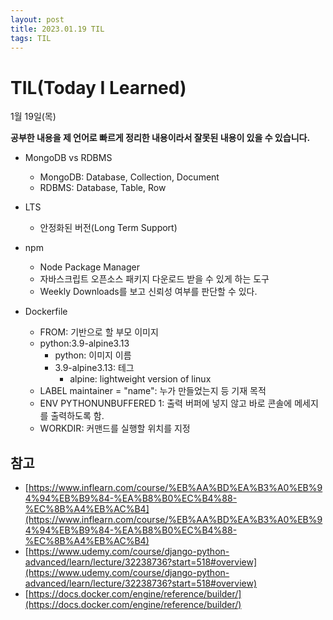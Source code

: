 ```yaml
---
layout: post
title: 2023.01.19 TIL
tags: TIL
---
```

# TIL(Today I Learned)

1월 19일(목)

**공부한 내용을 제 언어로 빠르게 정리한 내용이라서 잘못된 내용이 있을 수 있습니다.**

- MongoDB vs RDBMS
    - MongoDB: Database, Collection, Document
    - RDBMS: Database, Table, Row
    
- LTS
    - 안정화된 버전(Long Term Support)
    
- npm
    - Node Package Manager
    - 자바스크립트 오픈소스 패키지 다운로드 받을 수 있게 하는 도구
    - Weekly Downloads를 보고 신뢰성 여부를 판단할 수 있다.
    
- Dockerfile
    - FROM: 기반으로 할 부모 이미지
    - python:3.9-alpine3.13
        - python: 이미지 이름
        - 3.9-alpine3.13: 테그
            - alpine: lightweight version of linux
    - LABEL maintainer = "name": 누가 만들었는지 등 기재 목적
    - ENV PYTHONUNBUFFERED 1: 출력 버퍼에 넣지 않고 바로 콘솔에 메세지를 출력하도록 함.
    - WORKDIR: 커맨드를 실행할 위치를 지정
    
## 참고
- [https://www.inflearn.com/course/%EB%AA%BD%EA%B3%A0%EB%94%94%EB%B9%84-%EA%B8%B0%EC%B4%88-%EC%8B%A4%EB%AC%B4](https://www.inflearn.com/course/%EB%AA%BD%EA%B3%A0%EB%94%94%EB%B9%84-%EA%B8%B0%EC%B4%88-%EC%8B%A4%EB%AC%B4)
- [https://www.udemy.com/course/django-python-advanced/learn/lecture/32238736?start=518#overview](https://www.udemy.com/course/django-python-advanced/learn/lecture/32238736?start=518#overview)
- [https://docs.docker.com/engine/reference/builder/](https://docs.docker.com/engine/reference/builder/)
